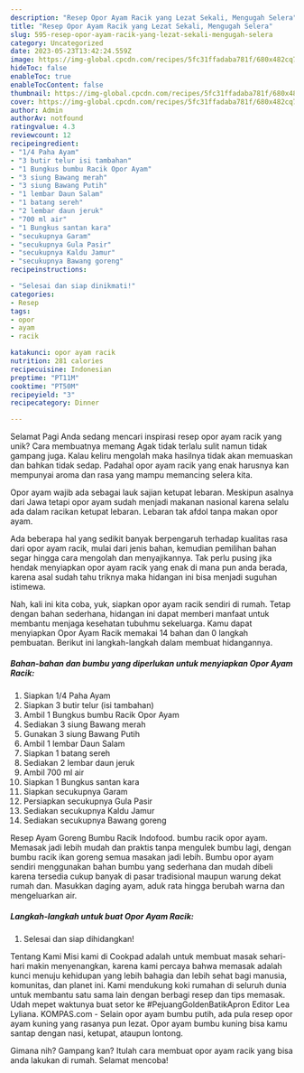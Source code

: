 ```yaml
---
description: "Resep Opor Ayam Racik yang Lezat Sekali, Mengugah Selera"
title: "Resep Opor Ayam Racik yang Lezat Sekali, Mengugah Selera"
slug: 595-resep-opor-ayam-racik-yang-lezat-sekali-mengugah-selera
category: Uncategorized
date: 2023-05-23T13:42:24.559Z
image: https://img-global.cpcdn.com/recipes/5fc31ffadaba781f/680x482cq70/opor-ayam-racik-foto-resep-utama.jpg
hideToc: false
enableToc: true
enableTocContent: false
thumbnail: https://img-global.cpcdn.com/recipes/5fc31ffadaba781f/680x482cq70/opor-ayam-racik-foto-resep-utama.jpg
cover: https://img-global.cpcdn.com/recipes/5fc31ffadaba781f/680x482cq70/opor-ayam-racik-foto-resep-utama.jpg
author: Admin
authorAv: notfound
ratingvalue: 4.3
reviewcount: 12
recipeingredient:
- "1/4 Paha Ayam"
- "3 butir telur isi tambahan"
- "1 Bungkus bumbu Racik Opor Ayam"
- "3 siung Bawang merah"
- "3 siung Bawang Putih"
- "1 lembar Daun Salam"
- "1 batang sereh"
- "2 lembar daun jeruk"
- "700 ml air"
- "1 Bungkus santan kara"
- "secukupnya Garam"
- "secukupnya Gula Pasir"
- "secukupnya Kaldu Jamur"
- "secukupnya Bawang goreng"
recipeinstructions:

- "Selesai dan siap dinikmati!"
categories:
- Resep
tags:
- opor
- ayam
- racik

katakunci: opor ayam racik 
nutrition: 281 calories
recipecuisine: Indonesian
preptime: "PT11M"
cooktime: "PT50M"
recipeyield: "3"
recipecategory: Dinner

---
```



Selamat Pagi Anda sedang mencari inspirasi resep opor ayam racik yang unik? Cara membuatnya memang Agak tidak terlalu sulit namun tidak gampang juga. Kalau keliru mengolah maka hasilnya tidak akan memuaskan dan bahkan tidak sedap. Padahal opor ayam racik yang enak harusnya kan mempunyai aroma dan rasa yang mampu memancing selera kita.


Opor ayam wajib ada sebagai lauk sajian ketupat lebaran. Meskipun asalnya dari Jawa tetapi opor ayam sudah menjadi makanan nasional karena selalu ada dalam racikan ketupat lebaran. Lebaran tak afdol tanpa makan opor ayam.

Ada beberapa hal yang sedikit banyak berpengaruh terhadap kualitas rasa dari opor ayam racik, mulai dari jenis bahan, kemudian pemilihan bahan segar hingga cara mengolah dan menyajikannya. Tak perlu pusing jika hendak menyiapkan opor ayam racik yang enak di mana pun anda berada, karena asal sudah tahu triknya maka hidangan ini bisa menjadi suguhan istimewa.


Nah, kali ini kita coba, yuk, siapkan opor ayam racik sendiri di rumah. Tetap dengan bahan sederhana, hidangan ini dapat memberi manfaat untuk membantu menjaga kesehatan tubuhmu sekeluarga. Kamu dapat menyiapkan Opor Ayam Racik memakai 14 bahan dan 0 langkah pembuatan. Berikut ini langkah-langkah dalam membuat hidangannya.

<!--inarticleads1-->

##### Bahan-bahan dan bumbu yang diperlukan untuk menyiapkan Opor Ayam Racik:

1. Siapkan 1/4 Paha Ayam
1. Siapkan 3 butir telur (isi tambahan)
1. Ambil 1 Bungkus bumbu Racik Opor Ayam
1. Sediakan 3 siung Bawang merah
1. Gunakan 3 siung Bawang Putih
1. Ambil 1 lembar Daun Salam
1. Siapkan 1 batang sereh
1. Sediakan 2 lembar daun jeruk
1. Ambil 700 ml air
1. Siapkan 1 Bungkus santan kara
1. Siapkan secukupnya Garam
1. Persiapkan secukupnya Gula Pasir
1. Sediakan secukupnya Kaldu Jamur
1. Sediakan secukupnya Bawang goreng


Resep Ayam Goreng Bumbu Racik Indofood. bumbu racik opor ayam. Memasak jadi lebih mudah dan praktis tanpa mengulek bumbu lagi, dengan bumbu racik ikan goreng semua masakan jadi lebih. Bumbu opor ayam sendiri menggunakan bahan bumbu yang sederhana dan mudah dibeli karena tersedia cukup banyak di pasar tradisional maupun warung dekat rumah dan. Masukkan daging ayam, aduk rata hingga berubah warna dan mengeluarkan air. 

<!--inarticleads2-->

##### Langkah-langkah untuk buat Opor Ayam Racik:


1. Selesai dan siap dihidangkan!

Tentang Kami Misi kami di Cookpad adalah untuk membuat masak sehari-hari makin menyenangkan, karena kami percaya bahwa memasak adalah kunci menuju kehidupan yang lebih bahagia dan lebih sehat bagi manusia, komunitas, dan planet ini. Kami mendukung koki rumahan di seluruh dunia untuk membantu satu sama lain dengan berbagi resep dan tips memasak. Udah mepet waktunya buat setor ke #PejuangGoldenBatikApron Editor Lea Lyliana. KOMPAS.com - Selain opor ayam bumbu putih, ada pula resep opor ayam kuning yang rasanya pun lezat. Opor ayam bumbu kuning bisa kamu santap dengan nasi, ketupat, ataupun lontong. 

Gimana nih? Gampang kan? Itulah cara membuat opor ayam racik yang bisa anda lakukan di rumah. Selamat mencoba!
